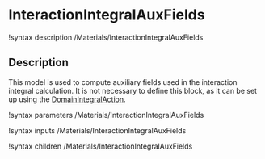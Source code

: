 # InteractionIntegralAuxFields
!syntax description /Materials/InteractionIntegralAuxFields

## Description

This model is used to compute auxiliary fields used in the interaction integral calculation. It is not necessary to define this block, as it can be set up using the [DomainIntegralAction](/DomainIntegralAction.md).

!syntax parameters /Materials/InteractionIntegralAuxFields

!syntax inputs /Materials/InteractionIntegralAuxFields

!syntax children /Materials/InteractionIntegralAuxFields
